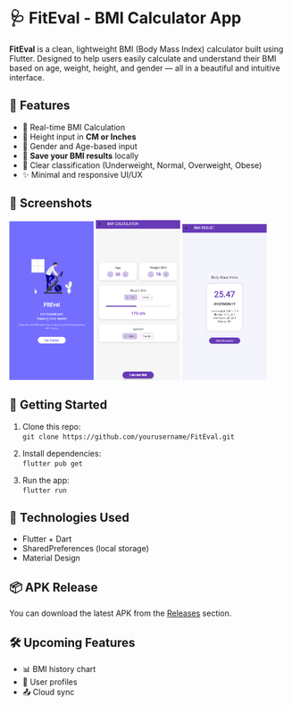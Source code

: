 # 🩺 FitEval - BMI Calculator App

**FitEval** is a clean, lightweight BMI (Body Mass Index) calculator built using Flutter. Designed to help users easily calculate and understand their BMI based on age, weight, height, and gender — all in a beautiful and intuitive interface.

## 📱 Features

- 🔢 Real-time BMI Calculation
- 📏 Height input in **CM or Inches**
- 👤 Gender and Age-based input
- 💾 **Save your BMI results** locally
- 🎯 Clear classification (Underweight, Normal, Overweight, Obese)
- ✨ Minimal and responsive UI/UX

## 📸 Screenshots
<p float="left">
  <img src="assets/images/1.png" width="30%" />
  <img src="assets/images/2.png" width="30%" />
  <img src="assets/images/3.png" width="30%" />
</p>

## 🚀 Getting Started

1. Clone this repo:  
   `git clone https://github.com/yourusername/FitEval.git`

2. Install dependencies:  
   `flutter pub get`

3. Run the app:  
   `flutter run`

## 🧠 Technologies Used

- Flutter + Dart
- SharedPreferences (local storage)
- Material Design

## 📦 APK Release

You can download the latest APK from the [Releases](https://github.com/saif-pain/FitEval/releases) section.

## 🛠️ Upcoming Features

- 📊 BMI history chart
- 📝 User profiles
- 📤 Cloud sync

